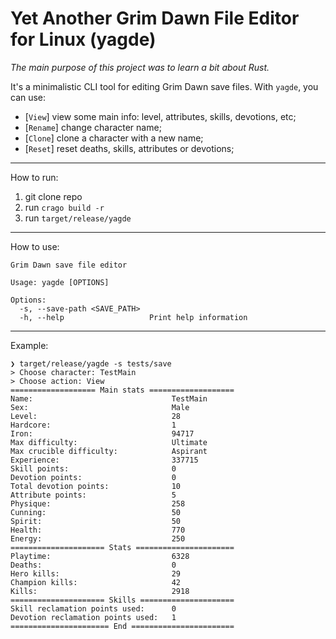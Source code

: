 # Yet Another Grim Dawn File Editor for Linux (yagde)

_The main purpose of this project was to learn a bit about Rust._

It's a minimalistic CLI tool for editing Grim Dawn save files. With `yagde`, you can use:

- [`View`] view some main info: level, attributes, skills, devotions, etc;
- [`Rename`] change character name;
- [`Clone`] clone a character with a new name;
- [`Reset`] reset deaths, skills, attributes or devotions;

---

How to run:

1. git clone repo
2. run `crago build -r`
3. run `target/release/yagde`

---

How to use:

```
Grim Dawn save file editor

Usage: yagde [OPTIONS]

Options:
  -s, --save-path <SAVE_PATH>
  -h, --help                   Print help information
```

---

Example:

```
❯ target/release/yagde -s tests/save
> Choose character: TestMain
> Choose action: View
=================== Main stats ===================
Name:                               TestMain
Sex:                                Male
Level:                              28
Hardcore:                           1
Iron:                               94717
Max difficulty:                     Ultimate
Max crucible difficulty:            Aspirant
Experience:                         337715
Skill points:                       0
Devotion points:                    0
Total devotion points:              10
Attribute points:                   5
Physique:                           258
Cunning:                            50
Spirit:                             50
Health:                             770
Energy:                             250
===================== Stats ======================
Playtime:                           6328
Deaths:                             0
Hero kills:                         29
Champion kills:                     42
Kills:                              2918
===================== Skills =====================
Skill reclamation points used:      0
Devotion reclamation points used:   1
====================== End =======================
```
